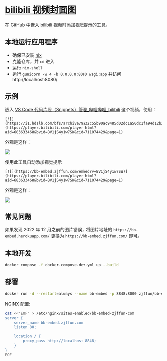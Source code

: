 # [bilibili 视频封面图](https://bb-embed.zjffun.com/)

在 GitHub 中嵌入 bilibili 视频时添加视觉提示的工具。

## 本地运行应用程序

- 确保已安装 [nix](https://nixos.org/download.html)
- 克隆仓库，并 `cd` 进入
- 运行 `nix-shell`
- 运行 `gunicorn -w 4 -b 0.0.0.0:8080 wsgi:app` 并访问 http://localhost:8080/

## 示例

嵌入 [VS Code 代码片段（Snippets）管理\_哔哩哔哩\_bilibili](https://www.bilibili.com/video/BV1jS4y1w7SW?spm_id_from=333.999.0.0) 这个视频，使用：

```
[![](https://i1.hdslb.com/bfs/archive/9a32c55b90ac9485d02dc1a50dc1fa94d12b3111.jpg@640w_400h_1c.webp)](https://player.bilibili.com/player.html?aid=683633468&bvid=BV1jS4y1w7SW&cid=711074429&page=1)
```

外观是这样：

[![](https://i1.hdslb.com/bfs/archive/9a32c55b90ac9485d02dc1a50dc1fa94d12b3111.jpg@640w_400h_1c.webp)](https://player.bilibili.com/player.html?aid=683633468&bvid=BV1jS4y1w7SW&cid=711074429&page=1)

使用此工具自动添加视觉提示

```
[![](https://bb-embed.zjffun.com/embed?v=BV1jS4y1w7SW)](https://player.bilibili.com/player.html?aid=683633468&bvid=BV1jS4y1w7SW&cid=711074429&page=1)
```

外观是这样：

[![](https://bb-embed.zjffun.com/embed?v=BV1jS4y1w7SW)](https://player.bilibili.com/player.html?aid=683633468&bvid=BV1jS4y1w7SW&cid=711074429&page=1)

## 常见问题

如果发现 2022 年 12 月之前的图片错误，将图片地址的 `https://bb-embed.herokuapp.com/` 更换为 `https://bb-embed.zjffun.com/` 即可。

## 本地开发

```sh
docker compose -f docker-compose.dev.yml up --build
```

## 部署

```sh
docker run -d --restart=always --name bb-embed -p 8848:8000 zjffun/bb-embed
```

NGINX 配置:

```bash
cat <<'EOF' > /etc/nginx/sites-enabled/bb-embed-zjffun-com
server {
    server_name bb-embed.zjffun.com;
    listen 80;

    location / {
        proxy_pass http://localhost:8848;
    }
}
EOF
```
